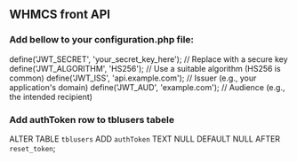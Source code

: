 ## WHMCS front API

### Add bellow to your configuration.php file: 


define('JWT_SECRET', 'your_secret_key_here'); // Replace with a secure key
define('JWT_ALGORITHM', 'HS256'); // Use a suitable algorithm (HS256 is common)
define('JWT_ISS', 'api.example.com'); // Issuer (e.g., your application's domain)
define('JWT_AUD', 'example.com'); // Audience (e.g., the intended recipient)


### Add authToken row to tblusers tabele

ALTER TABLE `tblusers` ADD `authToken` TEXT NULL DEFAULT NULL AFTER `reset_token`;


